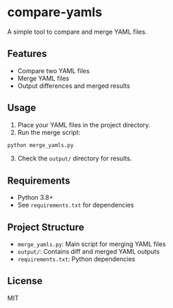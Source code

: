 # compare-yamls

A simple tool to compare and merge YAML files.

## Features
- Compare two YAML files
- Merge YAML files
- Output differences and merged results

## Usage

1. Place your YAML files in the project directory.
2. Run the merge script:

```bash
python merge_yamls.py
```

3. Check the `output/` directory for results.

## Requirements
- Python 3.8+
- See `requirements.txt` for dependencies

## Project Structure
- `merge_yamls.py`: Main script for merging YAML files
- `output/`: Contains diff and merged YAML outputs
- `requirements.txt`: Python dependencies

## License
MIT